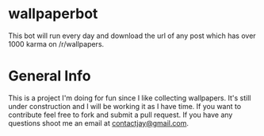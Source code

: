 # wallpaperbot

This bot will run every day and download the url of any post which has over 1000 karma on /r/wallpapers.

# General Info

This is a project I'm doing for fun since I like collecting wallpapers. It's still under construction and I will be working it as I have time. If you want to contribute feel free to fork and submit a pull request. If you have any questions shoot me an email at contactjay@gmail.com.
